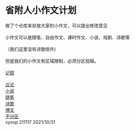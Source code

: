 # 省附人小作文计划
做了个仓库来存放大家的小作文，可以提出修改意见<br>  
小作文可以是随笔、自由作文、课时作文、小说、戏剧、诗歌等<br>  
（我们这里没有诗歌除外)<br>  
但是我们的小作文有区域限制，必须分区投稿。<br>  
[记叙](https://github.com/sf-er/zuowen/edit/main/jixu/example.md)<br>  
[议论](https://github.com/sf-er/zuowen/edit/main/yilun/example.md)<br>
[小说](https://github.com/sf-er/zuowen/edit/main/xiaoshuo/example.md)<br>
[随笔](https://github.com/sf-er/zuowen/edit/main/suibi/example.md)<br>
[诗歌](https://github.com/sf-er/zuowen/edit/main/shige/example.md)<br>
[博文](https://github.com/sf-er/zuowen/edit/main/bowen/example.md)<br>
[不分区](https://github.com/sf-er/zuowen/edit/main/example.md)<br>
sysop 211117 2021/10/31

